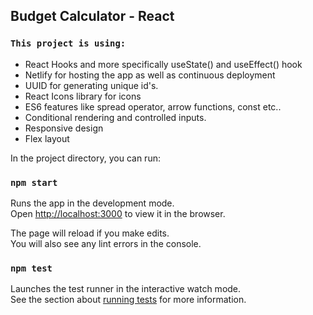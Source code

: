 ## Budget Calculator - React

### `This project is using:`

- React Hooks and more specifically useState() and useEffect() hook
- Netlify for hosting the app as well as continuous deployment
- UUID for generating unique id's.
- React Icons library for icons
- ES6 features like spread operator, arrow functions, const etc..
- Conditional rendering and controlled inputs.
- Responsive design
- Flex layout

In the project directory, you can run:

### `npm start`

Runs the app in the development mode.<br />
Open [http://localhost:3000](http://localhost:3000) to view it in the browser.

The page will reload if you make edits.<br />
You will also see any lint errors in the console.

### `npm test`

Launches the test runner in the interactive watch mode.<br />
See the section about [running tests](https://facebook.github.io/create-react-app/docs/running-tests) for more information.
